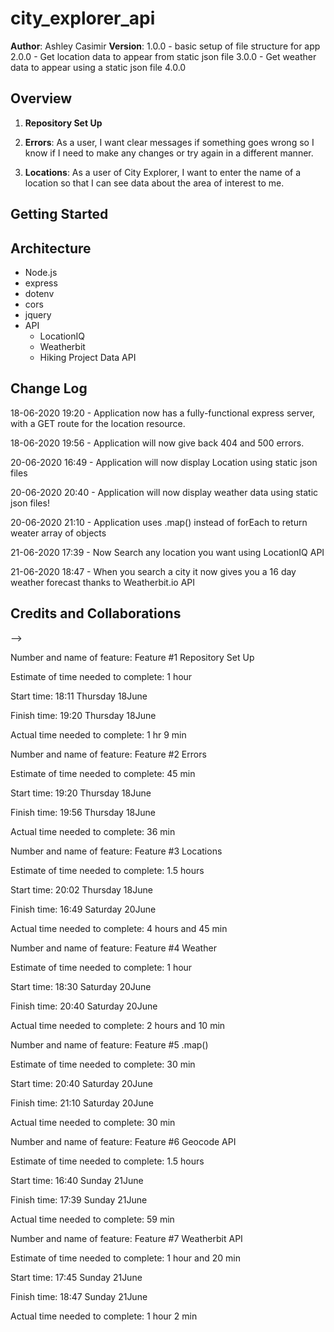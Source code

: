 # city_explorer_api

**Author**: Ashley Casimir
**Version**: 1.0.0 - basic setup of file structure for app
2.0.0 - Get location data to appear from static json file
3.0.0 - Get weather data to appear using a static json file
4.0.0

## Overview
<!-- Provide a high level overview of what this application is and why you are building it, beyond the fact that it's an assignment for this class. (i.e. What's your problem domain?) -->

1. **Repository Set Up**

2. **Errors**: As a user, I want clear messages if something goes wrong so I know if I need to make any changes or try again in a different manner.

3. **Locations**: As a user of City Explorer, I want to enter the name of a location so that I can see data about the area of interest to me.

## Getting Started
<!-- What are the steps that a user must take in order to build this app on their own machine and get it running? -->

## Architecture
<!-- Provide a detailed description of the application design. What technologies (languages, libraries, etc) you're using, and any other relevant design information. -->

- Node.js
- express
- dotenv
- cors
- jquery
- API
  - LocationIQ
  - Weatherbit
  - Hiking Project Data API

## Change Log
<!-- <!-- Use this area to document the iterative changes made to your application as each feature is successfully implemented. Use time stamps. Here's an examples: -->

18-06-2020 19:20 - Application now has a fully-functional express server, with a GET route for the location resource.

18-06-2020 19:56 - Application will now give back 404 and 500 errors.

20-06-2020 16:49 - Application will now display Location using static json files

20-06-2020 20:40 - Application will now display weather data using static json files!

20-06-2020 21:10 - Application uses .map() instead of forEach to return weater array of objects

21-06-2020 17:39 - Now Search any location you want using LocationIQ API

21-06-2020 18:47 - When you search a city it now gives you a 16 day weather forecast thanks to Weatherbit.io API

## Credits and Collaborations
<!-- Give credit (and a link) to other people or resources that helped you build this application. -->
-->



Number and name of feature: Feature #1 Repository Set Up

Estimate of time needed to complete: 1 hour

Start time: 18:11 Thursday 18June

Finish time: 19:20 Thursday 18June

Actual time needed to complete: 1 hr 9 min



Number and name of feature: Feature #2 Errors

Estimate of time needed to complete: 45 min

Start time: 19:20 Thursday 18June

Finish time: 19:56 Thursday 18June

Actual time needed to complete: 36 min


Number and name of feature: Feature #3 Locations

Estimate of time needed to complete: 1.5 hours

Start time: 20:02 Thursday 18June

Finish time: 16:49  Saturday 20June

Actual time needed to complete: 4 hours and 45 min



Number and name of feature: Feature #4 Weather

Estimate of time needed to complete: 1 hour

Start time: 18:30 Saturday 20June

Finish time: 20:40  Saturday 20June

Actual time needed to complete: 2 hours and 10 min


Number and name of feature: Feature #5 .map()

Estimate of time needed to complete: 30 min

Start time: 20:40 Saturday 20June

Finish time: 21:10 Saturday 20June

Actual time needed to complete: 30 min


Number and name of feature: Feature #6 Geocode API

Estimate of time needed to complete: 1.5 hours

Start time: 16:40 Sunday 21June

Finish time: 17:39 Sunday 21June

Actual time needed to complete: 59 min


Number and name of feature: Feature #7 Weatherbit API

Estimate of time needed to complete: 1 hour and 20 min

Start time: 17:45 Sunday 21June

Finish time:  18:47 Sunday 21June

Actual time needed to complete: 1 hour 2 min